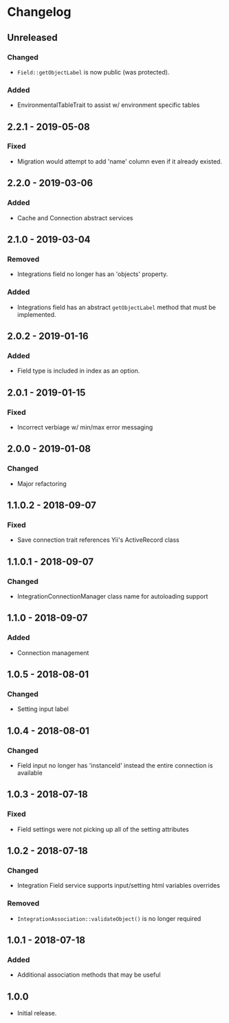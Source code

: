Changelog
=========

## Unreleased
### Changed
- `Field::getObjectLabel` is now public (was protected).

### Added
- EnvironmentalTableTrait to assist w/ environment specific tables 

## 2.2.1 - 2019-05-08
### Fixed
- Migration would attempt to add 'name' column even if it already existed.

## 2.2.0 - 2019-03-06
### Added
- Cache and Connection abstract services

## 2.1.0 - 2019-03-04
### Removed
- Integrations field no longer has an 'objects' property.

### Added
- Integrations field has an abstract `getObjectLabel` method that must be implemented.

## 2.0.2 - 2019-01-16
### Added
- Field type is included in index as an option.

## 2.0.1 - 2019-01-15
### Fixed
- Incorrect verbiage w/ min/max error messaging

## 2.0.0 - 2019-01-08
### Changed
- Major refactoring 

## 1.1.0.2 - 2018-09-07
### Fixed
- Save connection trait references Yii's ActiveRecord class

## 1.1.0.1 - 2018-09-07
### Changed
- IntegrationConnectionManager class name for autoloading support

## 1.1.0 - 2018-09-07
### Added
- Connection management

## 1.0.5 - 2018-08-01
### Changed
- Setting input label

## 1.0.4 - 2018-08-01
### Changed
- Field input no longer has 'instanceId' instead the entire connection is available

## 1.0.3 - 2018-07-18
### Fixed
- Field settings were not picking up all of the setting attributes

## 1.0.2 - 2018-07-18
### Changed
- Integration Field service supports input/setting html variables overrides 

### Removed
- `IntegrationAssociation::validateObject()` is no longer required

## 1.0.1 - 2018-07-18
### Added
- Additional association methods that may be useful

## 1.0.0
- Initial release.
